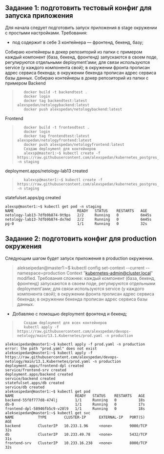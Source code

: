 ## Задание 1: подготовить тестовый конфиг для запуска приложения
Для начала следует подготовить запуск приложения в stage окружении с простыми настройками. Требования:

- под содержит в себе 3 контейнера — фронтенд, бекенд, базу;


 Собираю контейнеры в докер репозиторий из папки с примером
каждый компонент (база, бекенд, фронтенд) запускаются в своем поде, регулируются отдельными deployment’ами;
для связи используются service (у каждого компонента свой);
в окружении фронта прописан адрес сервиса бекенда;
в окружении бекенда прописан адрес сервиса базы данных.
        Собираю контейнеры в докер репозиторий из папки с примером
Backend
>        docker build -t backendtest .
>        docker login
>        docker tag backendtest:latest alexspedan/netologybackend:latest
>        docker push alexspedan/netologybackend:latest
Frontend
>        docker build -t frontendtest .
>        docker login
>        docker tag frontendtest:latest alexspedan/netologyfrontend:latest
>        docker push alexspedan/netologyfrontend:latest
>        Создаю deployment для контейнеров
>        alexsp@master1:~$ kubectl create -f https://raw.githubusercontent.com/alexspedan/kubernetes_postgres_statefulset/master/app2.yml -n staging
deployment.apps/netology-lab13 created
>        kalexsp@master1:~$ kubectl create -f https://raw.githubusercontent.com/alexspedan/kubernetes_postgres_statefulset/master/pg.yml -n staging
statefulset.apps/pg created
```
alexsp@master1:~$ kubectl get pod -n staging
NAME                             READY   STATUS    RESTARTS   AGE
netology-lab13-7dfb9b874-9t9ps   2/2     Running   0          6m45s
netology-lab13-7dfb9b874-dx7md   2/2     Running   0          6m45s
pg-0                             1/1     Running   0          32s
```

## Задание 2: подготовить конфиг для production окружения
Следующим шагом будет запуск приложения в production окружении. 
>  alekseipedan@master1:~$ kubectl config set-context --current --namespace=production
>  Context "kubernetes-admin@cluster.local" modified.
Требования сложнее:
каждый компонент (база, бекенд, фронтенд) запускаются в своем поде, регулируются отдельными deployment’ами;
для связи используются service (у каждого компонента свой);
в окружении фронта прописан адрес сервиса бекенда;
в окружении бекенда прописан адрес сервиса базы данных.
- Добавляю с помощью deployment фронтенд и бекенд;
>        Создаю deployment для всех контейнеров
>        kubectl apply -f https://raw.githubusercontent.com/alexspedan/devops-netology/main/13.1.Kubernetes/prod.yaml -n production
```
alekseipedan@master1:~$ kubectl apply -f prod.yaml -n production
error: the path "prod.yaml" does not exist
alekseipedan@master1:~$ kubectl apply -f https://raw.githubusercontent.com/alexspedan/devops-netology/main/13.1.Kubernetes/prod.yaml -n production
deployment.apps/frontend-dpl created
service/frontend-srv created
deployment.apps/backend created
service/backend created
statefulset.apps/db created
service/db created
alekseipedan@master1:~$ kubectl get pod
NAME                            READY   STATUS    RESTARTS   AGE
backend-55f8f777d8-474lj        1/1     Running   0          18s
db-0                            1/1     Running   0          17s
frontend-dpl-58946fb5c9-v28l9   1/1     Running   0          18s
alekseipedan@master1:~$ kubectl get svc
NAME           TYPE        CLUSTER-IP      EXTERNAL-IP   PORT(S)    AGE
backend        ClusterIP   10.233.1.96     <none>        9000/TCP   32s
db             ClusterIP   10.233.49.78    <none>        5432/TCP   31s
frontend-srv   ClusterIP   10.233.16.238   <none>        8000/TCP   32s
```